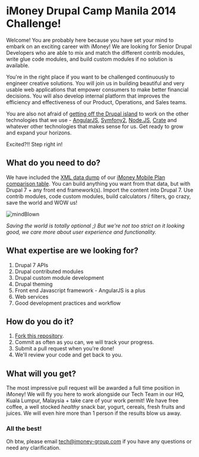 # iMoney Drupal Camp Manila 2014 Challenge!

Welcome! You are probably here because you have set your mind to embark on an exciting career with iMoney! We are looking for Senior Drupal Developers who are able to mix and match the different contrib modules, write glue code modules, and build custom modules if no solution is available.

You're in the right place if you want to be challenged continuously to engineer creative solutions. You will join us in building beautiful and very usable web applications that empower consumers to make better financial decisions. You will also develop internal platform that improves the efficiency and effectiveness of our Product, Operations, and Sales teams.

You are also not afraid of [getting off the Drupal island](http://www.garfieldtech.com/blog/off-the-island-2013) to work on the other technologies that we use - [AngularJS](https://angularjs.org/), [Symfony2](http://symfony.com), [Node.JS](http://nodejs.org/), [Crate](https://crate.io/) and whatever other technologies that makes sense for us. Get ready to grow and expand your horizons.

Excited?!! Step right in!

## What do you need to do?

We have included the [XML data dump](https://github.com/iMoneyTech/drupal-imoney-dcmnl2014/blob/master/imoneymobileplans.xml) of our [iMoney Mobile Plan comparison table](http://www.imoney.my/mobile-plan-comparison). You can build anything you want from that data, but with Drupal 7 + any front end framework(s). Import the content into Drupal 7. Use contrib modules, code custom modules, build calculators / filters, go crazy, save the world and WOW us!

![mindBlown](http://i2.kym-cdn.com/photos/images/newsfeed/000/357/026/2ff.gif)

*Saving the world is totally optional ;) But we're not too strict on it looking good, we care more about user experience and functionality.*

## What expertise are we looking for?

1. Drupal 7 APIs
2. Drupal contributed modules
3. Drupal custom module development
4. Drupal theming
5. Front end Javascript framework - AngularJS is a plus
6. Web services
7. Good development practices and workflow

## How do you do it?

1. [Fork this repository](https://github.com/iMoneyTech/drupal-imoney-dcmnl2014/fork).
2. Commit as often as you can, we will track your progress.
3. Submit a pull request when you're done!
4. We'll review your code and get back to you.

## What will you get?

The most impressive pull request will be awarded a full time position in iMoney! We will fly you here to work alongside our Tech Team in our HQ, Kuala Lumpur, Malaysia + take care of your work permit! We have free coffee, a well stocked *healthy* snack bar, yogurt, cereals, fresh fruits and juices. We will even hire more than 1 person if the results blow us away.

### All the best!

Oh btw, please email [tech@imoney-group.com](mailto:tech@imoney-group.com) if you have any questions or need any clarification.
